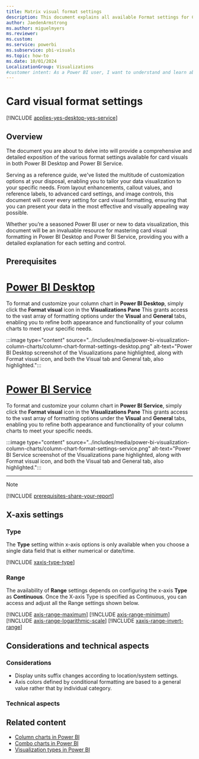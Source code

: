 ```yaml
---
title: Matrix visual format settings
description: This document explains all available Format settings for Card visuals in Power BI Desktop and Power BI Service.
author: JaedenArmstrong
ms.author: miguelmyers
ms.reviewer:
ms.custom:
ms.service: powerbi
ms.subservice: pbi-visuals
ms.topic: how-to
ms.date: 10/01/2024
LocalizationGroup: Visualizations
#customer intent: As a Power BI user, I want to understand and learn about all the available Format settings for card visuals so that I can effectively and more easily format card visuals in Power BI Desktop and Power BI Service.
---
```


# Card visual format settings

[!INCLUDE [applies-yes-desktop-yes-service](../includes/applies-yes-desktop-yes-service.md)]

## Overview

The document you are about to delve into will provide a comprehensive and detailed exposition of the various format settings available for card visuals in both Power BI Desktop and Power BI Service.

Serving as a reference guide, we've listed the multitude of customization options at your disposal, enabling you to tailor your data visualization to your specific needs. From layout enhancements, callout values, and reference labels, to advanced card settings, and image controls, this document will cover every setting for card visual formatting, ensuring that you can present your data in the most effective and visually appealing way possible.

Whether you’re a seasoned Power BI user or new to data visualization, this document will be an invaluable resource for mastering card visual formatting in Power BI Desktop and Power BI Service, providing you with a detailed explanation for each setting and control.

## Prerequisites

# [Power BI Desktop](#tab/powerbi-desktop)

To format and customize your column chart in **Power BI Desktop**, simply click the **Format visual** icon in the **Visualizations Pane** This grants access to the vast array of formatting options under the **Visual** and **General** tabs, enabling you to refine both appearance and functionality of your column charts to meet your specific needs.

   :::image type="content" source="../includes/media/power-bi-visualization-column-charts/column-chart-format-settings-desktop.png" alt-text="Power BI Desktop screenshot of the Visualizations pane highlighted, along with Format visual icon, and both the Visual tab and General tab, also highlighted.":::

# [Power BI Service](#tab/powerbi-service)

To format and customize your column chart in **Power BI Service**, simply click the **Format visual** icon in the **Visualizations Pane** This grants access to the vast array of formatting options under the **Visual** and **General** tabs, enabling you to refine both appearance and functionality of your column charts to meet your specific needs.

   :::image type="content" source="../includes/media/power-bi-visualization-column-charts/column-chart-format-settings-service.png" alt-text="Power BI Service screenshot of the Visualizations pane highlighted, along with Format visual icon, and both the Visual tab and General tab, also highlighted.":::

---

> [!NOTE]
> [!INCLUDE [prerequisites-share-your-report](../includes/core-visuals/prerequisites-share-your-report.md)]

## X-axis settings

### Type

The **Type** setting within x-axis options is only available when you choose a single data field that is either numerical or date/time.

[!INCLUDE [xaxis-type-type](../includes/core-visuals/xaxis-type-type.md)]

### Range

The availability of **Range** settings depends on configuring the x-axis **Type** as **Continuous**. Once the X-axis Type is specified as Continuous, you can access and adjust all the Range settings shown below.

[!INCLUDE [axis-range-maximum](../includes/core-visuals/axis-range-maximum.md)]
[!INCLUDE [axis-range-minimum](../includes/core-visuals/axis-range-minimum.md)]
[!INCLUDE [axis-range-logarithmic-scale](../includes/core-visuals/axis-range-logarithmic-scale.md)]
[!INCLUDE [xaxis-range-invert-range](../includes/core-visuals/xaxis-range-invert-range.md)]




## Considerations and technical aspects

### Considerations
- Display units suffix changes according to location/system settings. 
- Axis colors defined by conditional formatting are based to a general value rather that by individual category.

### Technical aspects

## Related content

* [Column charts in Power BI](power-bi-visualization-column-charts.md)
* [Combo charts in Power BI](power-bi-visualization-combo-chart.md)
* [Visualization types in Power BI](power-bi-visualization-types-for-reports-and-q-and-a.md)
